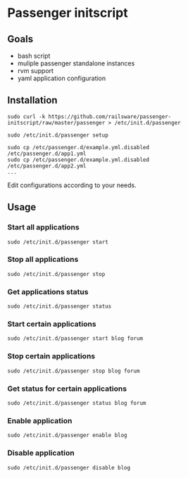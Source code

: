Passenger initscript
====================

Goals
-----

* bash script
* muliple passenger standalone instances
* rvm support
* yaml application configuration

Installation
------------

    sudo curl -k https://github.com/railsware/passenger-initscript/raw/master/passenger > /etc/init.d/passenger

    sudo /etc/init.d/passenger setup

    sudo cp /etc/passenger.d/example.yml.disabled /etc/passenger.d/app1.yml
    sudo cp /etc/passenger.d/example.yml.disabled /etc/passenger.d/app2.yml
    ...

Edit configurations according to your needs.

Usage
-----

### Start all applications

    sudo /etc/init.d/passenger start

### Stop all applications

    sudo /etc/init.d/passenger stop

### Get applications status

    sudo /etc/init.d/passenger status

### Start certain applications

    sudo /etc/init.d/passenger start blog forum

### Stop certain applications

    sudo /etc/init.d/passenger stop blog forum

### Get status for certain applications

    sudo /etc/init.d/passenger status blog forum

### Enable application

    sudo /etc/init.d/passenger enable blog

### Disable application

    sudo /etc/init.d/passenger disable blog

